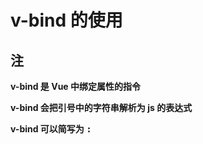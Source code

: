 # v-bind 的使用
## 注
**v-bind 是 Vue 中绑定属性的指令**

**v-bind 会把引号中的字符串解析为 js 的表达式**

**v-bind 可以简写为 <kbd>:</kbd>**
